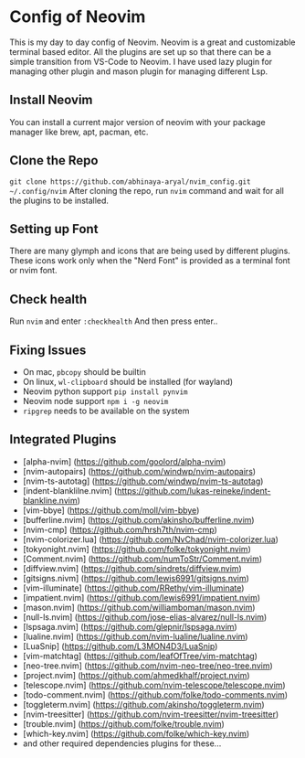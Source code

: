# Config of Neovim
This is my day to day config of Neovim. Neovim is a great and customizable terminal based editor. All the plugins are set up so that there can be a simple transition from VS-Code to Neovim. I have used lazy plugin for managing other plugin and mason plugin for managing different Lsp.

## Install Neovim
You can install a current major version of neovim with your package manager like brew, apt, pacman, etc.

## Clone the Repo
`git clone https://github.com/abhinaya-aryal/nvim_config.git ~/.config/nvim`
After cloning the repo, run `nvim` command and wait for all the plugins to be installed.

## Setting up Font
There are many glymph and icons that are being used by different plugins. These icons work only when the "Nerd Font" is provided as a terminal font or nvim font.

## Check health
Run `nvim` and enter
`:checkhealth`
And then press enter..

## Fixing Issues
- On mac, `pbcopy` should be builtin
- On linux, `wl-clipboard` should be installed (for wayland)
- Neovim python support `pip install pynvim`
- Neovim node support `npm i -g neovim` 
- `ripgrep` needs to be available on the system

## Integrated Plugins
- [alpha-nvim] (https://github.com/goolord/alpha-nvim)
- [nvim-autopairs] (https://github.com/windwp/nvim-autopairs)
- [nvim-ts-autotag] (https://github.com/windwp/nvim-ts-autotag)
- [indent-blanklilne.nvim] (https://github.com/lukas-reineke/indent-blankline.nvim)
- [vim-bbye] (https://github.com/moll/vim-bbye)
- [bufferline.nvim] (https://github.com/akinsho/bufferline.nvim)
- [nvim-cmp] (https://github.com/hrsh7th/nvim-cmp)
- [nvim-colorizer.lua] (https://github.com/NvChad/nvim-colorizer.lua)
- [tokyonight.nvim] (https://github.com/folke/tokyonight.nvim)
- [Comment.nvim] (https://github.com/numToStr/Comment.nvim)
- [diffview.nvim] (https://github.com/sindrets/diffview.nvim)
- [gitsigns.nivm] (https://github.com/lewis6991/gitsigns.nvim)
- [vim-illuminate] (https://github.com/RRethy/vim-illuminate)
- [impatient.nvim] (https://github.com/lewis6991/impatient.nvim)
- [mason.nvim] (https://github.com/williamboman/mason.nvim)
- [null-ls.nvim] (https://github.com/jose-elias-alvarez/null-ls.nvim)
- [lspsaga.nvim] (https://github.com/glepnir/lspsaga.nvim)
- [lualine.nvim] (https://github.com/nvim-lualine/lualine.nvim)
- [LuaSnip] (https://github.com/L3MON4D3/LuaSnip)
- [vim-matchtag] (https://github.com/leafOfTree/vim-matchtag)
- [neo-tree.nvim] (https://github.com/nvim-neo-tree/neo-tree.nvim)
- [project.nvim] (https://github.com/ahmedkhalf/project.nvim)
- [telescope.nvim] (https://github.com/nvim-telescope/telescope.nvim)
- [todo-comment.nvim] (https://github.com/folke/todo-comments.nvim)
- [toggleterm.nvim] (https://github.com/akinsho/toggleterm.nvim)
- [nvim-treesitter] (https://github.com/nvim-treesitter/nvim-treesitter)
- [trouble.nvim] (https://github.com/folke/trouble.nvim)
- [which-key.nvim] (https://github.com/folke/which-key.nvim)
- and other required dependencies plugins for these...

